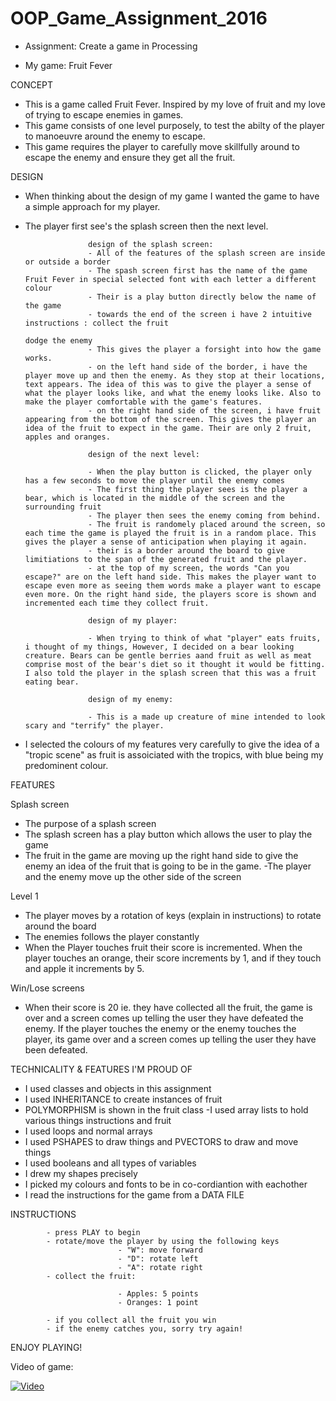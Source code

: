# OOP_Game_Assignment_2016

* Assignment: Create a game in Processing

* My game: Fruit Fever

CONCEPT

- This is a game called Fruit Fever. Inspired by my love of fruit and my love of trying to escape enemies in games.
- This game consists of one level purposely, to test the abilty of the player to manoeuvre around the enemy to escape. 
- This game requires the player to carefully move skillfully around to escape the enemy and ensure they get all the fruit. 


DESIGN

- When thinking about the design of my game I wanted the game to have a simple approach for my player. 
- The player first see's the splash screen then the next level.
					
					design of the splash screen:
					- All of the features of the splash screen are inside or outside a border
					- The spash screen first has the name of the game Fruit Fever in special selected font with each letter a different colour
					- Their is a play button directly below the name of the game
					- towards the end of the screen i have 2 intuitive instructions : collect the fruit
																					  dodge the enemy 
					- This gives the player a forsight into how the game works.
					- on the left hand side of the border, i have the player move up and then the enemy. As they stop at their locations, text appears. The idea of this was to give the player a sense of what the player looks like, and what the enemy looks like. Also to make the player comfortable with the game's features. 
					- on the right hand side of the screen, i have fruit appearing from the bottom of the screen. This gives the player an idea of the fruit to expect in the game. Their are only 2 fruit, apples and oranges.

					design of the next level:

					- When the play button is clicked, the player only has a few seconds to move the player until the enemy comes
					- The first thing the player sees is the player a bear, which is located in the middle of the screen and the surrounding fruit
					- The player then sees the enemy coming from behind. 
					- The fruit is randomely placed around the screen, so each time the game is played the fruit is in a random place. This gives the player a sense of anticipation when playing it again.
					- their is a border around the board to give limitiations to the span of the generated fruit and the player. 
					- at the top of my screen, the words "Can you escape?" are on the left hand side. This makes the player want to escape even more as seeing them words make a player want to escape even more. On the right hand side, the players score is shown and incremented each time they collect fruit. 

					design of my player:

					- When trying to think of what "player" eats fruits, i thought of my things, However, I decided on a bear looking creature. Bears can be gentle berries aand fruit as well as meat comprise most of the bear's diet so it thought it would be fitting. I also told the player in the splash screen that this was a fruit eating bear.

					design of my enemy:

					- This is a made up creature of mine intended to look scary and "terrify" the player. 
- I selected the colours of my features very carefully to give the idea of a "tropic scene" as fruit is assoiciated with the tropics, with blue being my predominent colour.

FEATURES

Splash screen
- The purpose of a splash screen 
- The splash screen has a play button which allows the user to play the game 
- The fruit in the game are moving up the right hand side to give the enemy an idea of the fruit that is going to be in the game.
-The player and the enemy move up the other side of the screen 

Level 1
- The player moves by a rotation of keys (explain in instructions) to rotate around the board
- The enemies follows the player constantly 
- When the Player touches fruit their score is incremented. When the player touches an orange, their score increments by 1, and if they touch and apple it increments by 5.

Win/Lose screens 

-  When their score is 20 ie. they have collected all the fruit, the game is over and a screen comes up telling the user they have defeated the enemy. If the player touches the enemy or the enemy touches the player, its game over and a screen comes up telling the user they have been defeated.


TECHNICALITY & FEATURES I'M PROUD OF 
- I used classes and objects in this assignment
- I used INHERITANCE to create instances of fruit
- POLYMORPHISM is shown in the fruit class
-I used array lists to hold various things instructions and fruit
- I used loops and normal arrays 
- I used PSHAPES to draw things and PVECTORS to draw and move things
- I used booleans and all types of variables
- I drew my shapes precisely
- I picked my colours and fonts to be in co-cordiantion with eachother 
- I read the instructions for the game from a DATA FILE



INSTRUCTIONS 
		
			- press PLAY to begin 
			- rotate/move the player by using the following keys
							- "W": move forward
							- "D": rotate left
							- "A": rotate right
			- collect the fruit: 

							- Apples: 5 points 
							- Oranges: 1 point

			- if you collect all the fruit you win 
			- if the enemy catches you, sorry try again!

ENJOY PLAYING!

Video of game:


[![Video](http://img.youtube.com/vi/S8SIFTEqghQ/0.jpg)](hhttps://www.youtube.com/watch?v=GV6mdkRoPiU)




